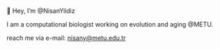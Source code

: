 👋 Hey, I’m @NisanYildiz 

I am a computational biologist working on evolution and aging @METU. 

reach me via e-mail:
nisany@metu.edu.tr
